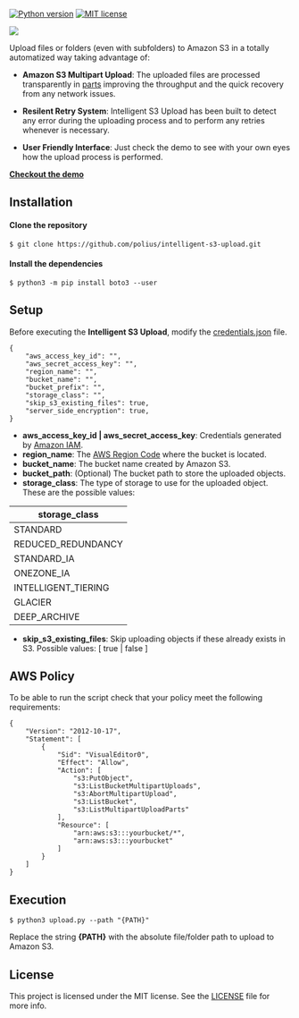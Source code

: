 [![Python version](https://img.shields.io/badge/python-3.6%20|%203.7-blue.svg)](https://www.python.org/downloads/)
[![MIT license](https://img.shields.io/badge/License-MIT-blue.svg)](./LICENSE)

![](res/readme/intelligent_header.png?raw=true)

Upload files or folders (even with subfolders) to Amazon S3 in a totally automatized way taking advantage of:

- **Amazon S3 Multipart Upload**: The uploaded files are processed transparently in [parts](https://docs.aws.amazon.com/AmazonS3/latest/dev/mpuoverview.html) improving the throughput and the quick recovery from any network issues.

- **Resilent Retry System**: Intelligent S3 Upload has been built to detect any error during the uploading process and to perform any retries whenever is necessary. 

- **User Friendly Interface**: Just check the demo to see with your own eyes how the upload process is performed.    

[**Checkout the demo**](https://is3u.alzina.io)

## Installation

#### Clone the repository

```
$ git clone https://github.com/polius/intelligent-s3-upload.git
```

#### Install the dependencies

```
$ python3 -m pip install boto3 --user
```

## Setup

Before executing the **Intelligent S3 Upload**, modify the [credentials.json](https://github.com/polius/intelligent-s3-upload/blob/master/app/credentials.json) file.

```
{
    "aws_access_key_id": "",
    "aws_secret_access_key": "",
    "region_name": "",
    "bucket_name": "",
    "bucket_prefix": "",
    "storage_class": "",
    "skip_s3_existing_files": true,
    "server_side_encryption": true,
}
```

- **aws_access_key_id | aws_secret_access_key**: Credentials generated by [Amazon IAM](https://www.cloudberrylab.com/resources/blog/how-to-find-your-aws-access-key-id-and-secret-access-key/#how-to-retrieve-iam-access-keys).
- **region_name**: The [AWS Region Code](https://docs.aws.amazon.com/AWSEC2/latest/UserGuide/using-regions-availability-zones.html#concepts-available-regions) where the bucket is located. 
- **bucket_name**: The bucket name created by Amazon S3.
- **bucket_path**: (Optional) The bucket path to store the uploaded objects.
- **storage_class**: The type of storage to use for the uploaded object. These are the possible values:

| **storage_class** |
| ------ |
| STANDARD |
| REDUCED_REDUNDANCY |
| STANDARD_IA |
| ONEZONE_IA |
| INTELLIGENT_TIERING |
| GLACIER |
| DEEP_ARCHIVE |

- **skip_s3_existing_files**: Skip uploading objects if these already exists in S3. Possible values: [ true | false ]

## AWS Policy

To be able to run the script check that your policy meet the following requirements:

```
{
    "Version": "2012-10-17",
    "Statement": [
        {
            "Sid": "VisualEditor0",
            "Effect": "Allow",
            "Action": [
                "s3:PutObject",
                "s3:ListBucketMultipartUploads",
                "s3:AbortMultipartUpload",
                "s3:ListBucket",
                "s3:ListMultipartUploadParts"
            ],
            "Resource": [
                "arn:aws:s3:::yourbucket/*",
                "arn:aws:s3:::yourbucket"
            ]
        }
    ]
}
```

## Execution

```
$ python3 upload.py --path "{PATH}"
```

Replace the string **{PATH}** with the absolute file/folder path to upload to Amazon S3.

## License

This project is licensed under the MIT license. See the [LICENSE](./LICENSE) file for more info.